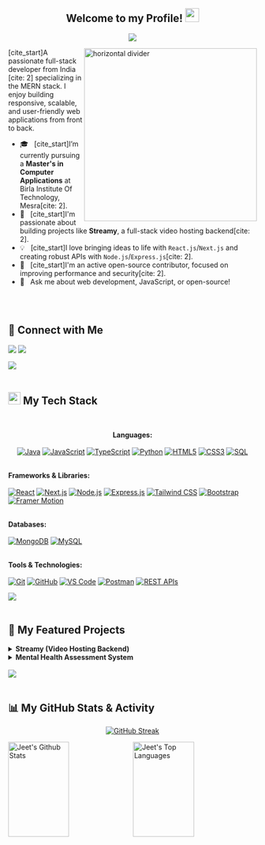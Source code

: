 <h2 align="center">
  Welcome to my Profile!
  <img src="https://media.giphy.com/media/hvRJCLFzcasrR4ia7z/giphy.gif" width="28">
</h2>

<p align="center">
  <a href="https://github.com/YOUR-GITHUB-USERNAME">
    <img src="https://readme-typing-svg.herokuapp.com/?lines=MERN+Stack+Developer;Full-Stack+Web+Developer;Always+Learning+New+Things&center=true&width=450&height=50">
  </a>
</p>

<p>
  <img align="right" width="350" src="https://user-images.githubusercontent.com/73097560/115834477-dbab4500-a447-11eb-908a-139a6edaec5c.gif" alt="horizontal divider">
</p>

[cite_start]A passionate full-stack developer from India [cite: 2] specializing in the MERN stack. I enjoy building responsive, scalable, and user-friendly web applications from front to back.

- 🎓 &nbsp; [cite_start]I’m currently pursuing a **Master's in Computer Applications** at Birla Institute Of Technology, Mesra[cite: 2].
- 🔭 &nbsp; [cite_start]I'm passionate about building projects like **Streamy**, a full-stack video hosting backend[cite: 2].
- 💡 &nbsp; [cite_start]I love bringing ideas to life with `React.js`/`Next.js` and creating robust APIs with `Node.js`/`Express.js`[cite: 2].
- 🤝 &nbsp; [cite_start]I'm an active open-source contributor, focused on improving performance and security[cite: 2].
- 💬 &nbsp; Ask me about web development, JavaScript, or open-source!

<br/>
<br/>

## 🔗 Connect with Me
<p align="left">
  <a href="mailto:iamjeet46@gmail.com"><img src="https://img.shields.io/badge/Gmail-D14836?style=for-the-badge&logo=gmail&logoColor=white"></a>
  <a href="YOUR-LINKEDIN-URL"><img src="https://img.shields.io/badge/LinkedIn-0A66C2?style=for-the-badge&logo=linkedin&logoColor=white"></a>
</p>

<img src="https://user-images.githubusercontent.com/73097560/115834477-dbab4500-a447-11eb-908a-139a6edaec5c.gif"><br><br>

## <img src="https://media2.giphy.com/media/QssGEmpkyEOhBCb7e1/giphy.gif?cid=ecf05e47a0n3gi1bfqntqmob8g9aid1oyj2wr3ds3mg700bl&rid=giphy.gif" width ="25"><b> My Tech Stack</b>
<br>

<p align="center">
  <strong>Languages:</strong><br/><br/>
  <a href="#"><img alt="Java" src="https://img.shields.io/badge/Java-ED8B00?style=for-the-badge&logo=openjdk&logoColor=white"></a>
  <a href="#"><img alt="JavaScript" src="https://img.shields.io/badge/JavaScript-F7DF1E?style=for-the-badge&logo=javascript&logoColor=black"></a>
  <a href="#"><img alt="TypeScript" src="https://img.shields.io/badge/TypeScript-3178C6?style=for-the-badge&logo=typescript&logoColor=white"></a>
  <a href="#"><img alt="Python" src="https://img.shields.io/badge/Python-3776AB?style=for-the-badge&logo=python&logoColor=white"></a>
  <a href="#"><img alt="HTML5" src="https://img.shields.io/badge/HTML5-E34F26?style=for-the-badge&logo=html5&logoColor=white"></a>
  <a href="#"><img alt="CSS3" src="https://img.shields.io/badge/CSS3-1572B6?style=for-the-badge&logo=css3&logoColor=white"></a>
  <a href="#"><img alt="SQL" src="https://img.shields.io/badge/SQL-4479A1?style=for-the-badge&logo=postgresql&logoColor=white"></a>
  <br/><br/>

  <strong>Frameworks & Libraries:</strong><br/><br/>
  <a href="#"><img alt="React" src="https://img.shields.io/badge/React-61DAFB?style=for-the-badge&logo=react&logoColor=black"></a>
  <a href="#"><img alt="Next.js" src="https://img.shields.io/badge/Next.js-000000?style=for-the-badge&logo=nextdotjs&logoColor=white"></a>
  <a href="#"><img alt="Node.js" src="https://img.shields.io/badge/Node.js-339933?style=for-the-badge&logo=nodedotjs&logoColor=white"></a>
  <a href="#"><img alt="Express.js" src="https://img.shields.io/badge/Express.js-000000?style=for-the-badge&logo=express&logoColor=white"></a>
  <a href="#"><img alt="Tailwind CSS" src="https://img.shields.io/badge/Tailwind_CSS-06B6D4?style=for-the-badge&logo=tailwindcss&logoColor=white"></a>
  <a href="#"><img alt="Bootstrap" src="https://img.shields.io/badge/Bootstrap-7952B3?style=for-the-badge&logo=bootstrap&logoColor=white"></a>
  <a href="#"><img alt="Framer Motion" src="https://img.shields.io/badge/Framer_Motion-0055FF?style=for-the-badge&logo=framer&logoColor=white"></a>
  <br/><br/>

  <strong>Databases:</strong><br/><br/>
  <a href="#"><img alt="MongoDB" src="https://img.shields.io/badge/MongoDB-47A248?style=for-the-badge&logo=mongodb&logoColor=white"></a>
  <a href="#"><img alt="MySQL" src="https://img.shields.io/badge/MySQL-4479A1?style=for-the-badge&logo=mysql&logoColor=white"></a>
  <br/><br/>
  
  <strong>Tools & Technologies:</strong><br/><br/>
  <a href="#"><img alt="Git" src="https://img.shields.io/badge/Git-F05032?style=for-the-badge&logo=git&logoColor=white"></a>
  <a href="#"><img alt="GitHub" src="https://img.shields.io/badge/GitHub-181717?style=for-the-badge&logo=github&logoColor=white"></a>
  <a href="#"><img alt="VS Code" src="https://img.shields.io/badge/VS_Code-007ACC?style=for-the-badge&logo=visualstudiocode&logoColor=white"></a>
  <a href="#"><img alt="Postman" src="https://img.shields.io/badge/Postman-FF6C37?style=for-the-badge&logo=postman&logoColor=white"></a>
  <a href="#"><img alt="REST APIs" src="https://img.shields.io/badge/REST_APIs-0277BD?style=for-the-badge&logo=icloud&logoColor=white"></a>
</p>

<img src="https://user-images.githubusercontent.com/73097560/115834477-dbab4500-a447-11eb-908a-139a6edaec5c.gif"><br><br>

## 🚀 My Featured Projects

<details>
  <summary><b>Streamy (Video Hosting Backend)</b></summary>
  <br/>
  - [cite_start]**Description:** A robust backend for a YouTube-like platform supporting video uploads, comments, likes/dislikes, and subscriptions[cite: 2].
  - [cite_start]**Technology:** Built with `Node.js`, `Express.js`, `MongoDB`, and `Mongoose`[cite: 2].
  - [cite_start]**Features:** Implemented secure user authentication using `JWT` and `Bcrypt` [cite: 2][cite_start], with a subscription system for content creators[cite: 2].
</details>

<details>
  <summary><b>Mental Health Assessment System</b></summary>
  <br/>
  - [cite_start]**Description:** A full-stack application that classifies mental health statements into five conditions with 91% accuracy[cite: 2].
  - [cite_start]**Technology:** Frontend built with `Next.js (TypeScript)` and `Tailwind CSS` [cite: 2][cite_start], featuring animations with `Framer Motion`[cite: 2]. [cite_start]The Python backend uses a `BERT` model[cite: 2].
  - [cite_start]**Features:** Includes a dynamic dashboard to visualize results for better user engagement[cite: 2].
</details>

<br/>
<img src="https://user-images.githubusercontent.com/73097560/115834477-dbab4500-a447-11eb-908a-139a6edaec5c.gif"><br><br>

## 📊 My GitHub Stats & Activity

<p align="center">
  <a href="https://github.com/YOUR-GITHUB-USERNAME">
    <img src="https://github-readme-streak-stats.herokuapp.com/?user=jeetsingh008&theme=radical&border=7F3FBF&background=0D1117" alt="GitHub Streak"/>
  </a>
</p>

<a href="https://github.com/jeetsingh008"><img alt="Jeet's Github Stats" src="https://github-readme-stats.vercel.app/api?username=YOUR-GITHUB-USERNAME&show_icons=true&count_private=true&theme=radical&border_color=7F3FBF&bg_color=0D1117&title_color=F85D7F&icon_color=F8D866" height="192px" width="49.5%"/></a>
<a href="https://github.com/jeetsingh008"><img alt="Jeet's Top Languages" src="https://github-readme-stats.vercel.app/api/top-langs/?username=YOUR-GITHUB-USERNAME&langs_count=8&layout=compact&theme=radical&border_color=7F3FBF&bg_color=0D1117&title_color=F85D7F&icon_color=F8D866" height="192px" width="49.5%"/></a>
<br/>
